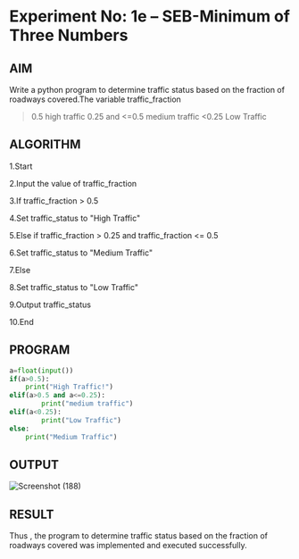 # Experiment No: 1e – SEB-Minimum of Three Numbers

## AIM  
Write a  python program to determine traffic status based on the fraction of roadways covered.The variable traffic_fraction
>0.5 high traffic
>0.25 and <=0.5 medium traffic
<0.25 Low Traffic 

## ALGORITHM  
1.Start

2.Input the value of traffic_fraction

3.If traffic_fraction > 0.5

4.Set traffic_status to "High Traffic"

5.Else if traffic_fraction > 0.25 and traffic_fraction <= 0.5

6.Set traffic_status to "Medium Traffic"

7.Else

8.Set traffic_status to "Low Traffic"

9.Output traffic_status

10.End


## PROGRAM
```python
a=float(input())
if(a>0.5):
    print("High Traffic!")
elif(a>0.5 and a<=0.25):
        print("medium traffic")
elif(a<0.25):
        print("Low Traffic")
else:
    print("Medium Traffic")
```

## OUTPUT

![Screenshot (188)](https://github.com/user-attachments/assets/87862197-c4a3-44ba-8977-42d1d67ba278)


## RESULT
Thus , the program to determine traffic status based on the fraction of roadways covered was implemented and executed successfully.
